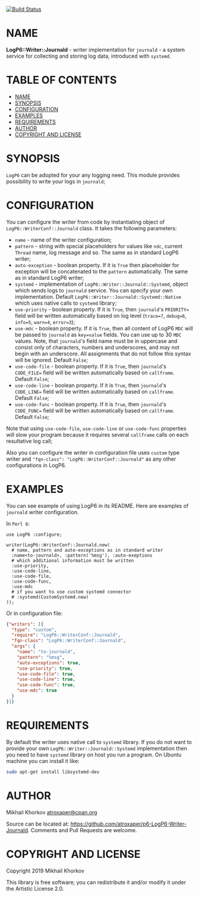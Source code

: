 [![Build Status](https://travis-ci.org/atroxaper/p6-LogP6-Writer-Journald.svg?branch=master)](https://travis-ci.org/atroxaper/p6-LogP6-Writer-Journald)

# NAME

**LogP6::Writer::Journald** - writer implementation for `journald` - a system
service for collecting and storing log data, introduced with `systemd`.

# TABLE OF CONTENTS

- [NAME](#name)
- [SYNOPSIS](#synopsis)
- [CONFIGURATION](#configuration)
- [EXAMPLES](#examples)
- [REQUIREMENTS](#requirements)
- [AUTHOR](#author)
- [COPYRIGHT AND LICENSE](#copyright-and-license)

# SYNOPSIS

`LogP6` can be adopted for your any logging need. This module provides
possibility to write your logs in `journald`;

# CONFIGURATION

You can configure the writer from code by instantiating object of
`LogP6::WriterConf::Journald` class. It takes the following parameters:

- `name` - name of the writer configuration;
- `pattern` - string with special placeholders for values like `ndc`, current
`Thread` name, log message and so. The same as in standard LogP6 writer;
- `auto-exception` - boolean property. If it is `True` then placeholder for
exception will be concatenated to the `pattern` automatically. The same as in
standard LogP6 writer;
- `systemd` - implementation of `LogP6::Writer::Journald::Systemd`, object which
sends logs to `journald` service. You can specify your own implementation.
Default `LogP6::Writer::Journald::Systemd::Native` which uses native calls to
`systemd` library;
- `use-priority` - boolean property. If it is `True`, then `journald`'s
`PRIORITY=` field will be written automatically based on log level (`trace=7`,
`debug=6`, `info=5`, `warn=4`, `error=3`);
- `use-mdc` - boolean property. If it is `True`, then all content of LogP6 `MDC`
will be passed to `journald` as `key=value` fields. You can use up to 30 `MDC`
values. Note, that `journald`'s field name must be in uppercase and consist only
of characters, numbers and underscores, and may not begin with an underscore.
All assignments that do not follow this syntax will be ignored. Default `False`;
- `use-code-file` - boolean property. If it is `True`, then `journald`'s
`CODE_FILE=` field will be written automatically based on `callframe`. Default
`False`;
- `use-code-line` - boolean property. If it is `True`, then `journald`'s
`CODE_LINE=` field will be written automatically based on `callframe`. Default
`False`;
- `use-code-func` - boolean property. If it is `True`, then `journald`'s
`CODE_FUNC=` field will be written automatically based on `callframe`. Default
`False`;

Note that using `use-code-file`, `use-code-line` or `use-code-func` properties
will slow your program because it requires several `callframe` calls on each
resultative log call;

Also you can configure the writer in configuration file uses `custom` type
writer and `"fqn-class": "LogP6::WriterConf::Journald"` as any other
configurations in LogP6.

# EXAMPLES

You can see example of using LogP6 in its README. Here are examples of
`journald` writer configuration.

In `Perl 6`:

```perl6
use LogP6 :configure;

writer(LogP6::WriterConf::Journald.new(
  # name, pattern and auto-exceptions as in standard writer
  :name<to-journald>, :pattern('%msg'), :auto-exeptions
  # which additional information must be written
  :use-priority,
  :use-code-line,
  :use-code-file,
  :use-code-func,
  :use-mdc
  # if you want to use custom systemd connector
  # :systemd(CustomSystemd.new)
));
```

Or in configuration file:

```json
{"writers": [{
  "type": "custom",
  "require": "LogP6::WriterConf::Journald",
  "fqn-class": "LogP6::WriterConf::Journald",
  "args": {
    "name": "to-journald",
    "pattern": "%msg",
    "auto-exceptions": true,
    "use-priority": true,
    "use-code-file": true,
    "use-code-line": true,
    "use-code-func": true,
    "use-mdc": true
  }
}]}
```

# REQUIREMENTS

By default the writer uses native call to `systemd` library. If you do not want
to provide your own `LogP6::Writer::Journald::Systemd` implementation then you
need to have `systemd` library on host you run a program. On Ubuntu machine you
can install it like:

```bash
sudo apt-get install libsystemd-dev
```

# AUTHOR

Mikhail Khorkov <atroxaper@cpan.org>

Source can be located at: https://github.com/atroxaper/p6-LogP6-Writer-Journald.
Comments and Pull Requests are welcome.

# COPYRIGHT AND LICENSE

Copyright 2019 Mikhail Khorkov

This library is free software; you can redistribute it and/or modify it under
the Artistic License 2.0.